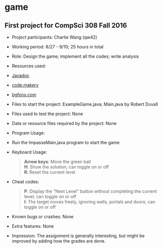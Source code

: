 game
====

First project for CompSci 308 Fall 2016
----

* Project participants: Charlie Wang (qw42)
* Working period: 8/27 - 9/10; 25 hours in total
* Role: Design the game; implement all the codes; write analysis
* Resources used: 
 * [Javadoc](http://docs.oracle.com/javafx/2/text/jfxpub-text.htm)
 * [code.makery](http://code.makery.ch/blog/javafx-dialogs-official/)
 * [bgfons.com](http://bgfons.com/upload/light_texture2291.jpg)
* Files to start the project: ExampleGame.java; Main.java by Robert Duvall
* Files used to test the project: None
* Data or resource files required by the project: None
* Program Usage:
 * Run the ImpasseMain.java program to start the game 
 * Keyboard Usage:
   > **Arrow keys**: Move the green ball  
     **H**: Show the solution; can toggle on or off  
     **R**: Reset the current level   
 * Cheat codes:
   > **P**: Display the "Next Level" button without completing the current level; can toggle on or off  
    **I**: The target moves freely, ignoring walls, portals and doors; can toggle on or off

* Known bugs or crashes: None
* Extra features: None
* Impression: The assignment is generally interesting, but might be improved by adding how the grades are done.